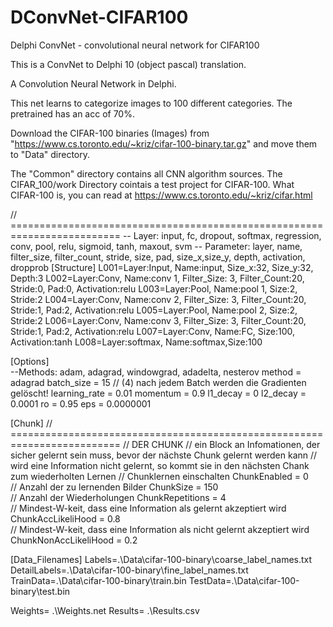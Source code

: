 # DConvNet-CIFAR100
Delphi ConvNet - convolutional neural network for CIFAR100

This is a ConvNet to Delphi 10 (object pascal) translation.

A Convolution Neural Network in Delphi.

This net learns to categorize images to 100 different categories. The pretrained has an acc of 70%. 

Download the CIFAR-100 binaries (Images) from "https://www.cs.toronto.edu/~kriz/cifar-100-binary.tar.gz" and move them to "Data" directory.

The "Common" directory contains all CNN algorithm sources. The CIFAR_100/work Directory cointais a test project for CIFAR-100. What CIFAR-100 is, you can read at https://www.cs.toronto.edu/~kriz/cifar.html


// =========================================================================
-- Layer: input, fc, dropout, softmax, regression, conv, pool, relu, sigmoid, tanh, maxout, svm
-- Parameter: layer, name, filter_size, filter_count, stride, size, pad, size_x,size_y, depth, activation, dropprob
[Structure]
L001=Layer:Input,   Name:input,  Size_x:32, Size_y:32, Depth:3
L002=Layer:Conv,    Name:conv 1, Filter_Size: 3, Filter_Count:20, Stride:0, Pad:0, Activation:relu
L003=Layer:Pool,    Name:pool 1,  Size:2, Stride:2
L004=Layer:Conv,    Name:conv 2, Filter_Size: 3, Filter_Count:20, Stride:1, Pad:2, Activation:relu
L005=Layer:Pool,    Name:pool 2,  Size:2, Stride:2
L006=Layer:Conv,    Name:conv 3, Filter_Size: 3, Filter_Count:20, Stride:1, Pad:2, Activation:relu
L007=Layer:Conv,    Name:FC, Size:100, Activation:tanh
L008=Layer:softmax, Name:softmax,Size:100

[Options]	
--Methods: adam, adagrad, windowgrad, adadelta, nesterov
method = adagrad
batch_size = 15
// (4) nach jedem Batch werden die Gradienten gelöscht!
learning_rate = 0.01
momentum = 0.9
l1_decay = 0
l2_decay = 0.0001
ro = 0.95
eps = 0.0000001

[Chunk]
// =========================================================================
// DER CHUNK
// ein Block an Infomationen, der sicher gelernt sein muss, bevor der nächste Chunk gelernt werden kann
// wird eine Information nicht gelernt, so kommt sie in den nächsten Chank zum wiederholten Lernen
// Chunklernen einschalten
ChunkEnabled = 0            
// Anzahl der zu lernenden Bilder
ChunkSize = 150             
// Anzahl der Wiederholungen
ChunkRepetitions = 4    
// Mindest-W-keit, dass eine Information als gelernt akzeptiert wird    
ChunkAccLikeliHood = 0.8    
// Mindest-W-keit, dass eine Information als nicht gelernt akzeptiert wird
ChunkNonAccLikeliHood = 0.2 

[Data_Filenames]
Labels=.\Data\cifar-100-binary\coarse_label_names.txt
DetailLabels=.\Data\cifar-100-binary\fine_label_names.txt
TrainData=.\Data\cifar-100-binary\train.bin
TestData=.\Data\cifar-100-binary\test.bin

Weights= .\Weights.net
Results= .\Results.csv
